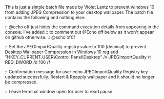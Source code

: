 This is just a simple batch file made by Violet Lantz to prevent windows 10 from adding JPEG Compression to your desktop wallpaper. 
The batch file contains the following and nothing else:

  :: @echo off just hides the command execution details from appearing in the console. I've added :: to comment out @Echo off below as it won't appear on github otherwise.
  :: @echo of0f
  
  :: Set the JPEGImportQuality registry value to 100 (decimal) to prevent Desktop Wallpaper Compression in Windows 10
  reg add "HKEY_CURRENT_USER\Control Panel\Desktop" /v JPEGImportQuality /t REG_DWORD /d 100 /f

  :: Confirmation message for user
  echo JPEGImportQuality Registry key updated successfully. Restart & Reapply wallpaper and it should no longer be compressed.

  :: Leave terminal window open for user to read
  pause
